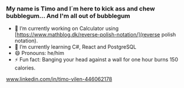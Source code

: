 ### My name is Timo and I´m here to kick ass and chew bubblegum... And I'm all out of bubblegum


- 🔭 I’m currently working on Calculator using [https://www.mathblog.dk/reverse-polish-notation/](reverse polish notation).
- 🌱 I’m currently learning C#, React and PostgreSQL 
- 😄 Pronouns: he/him
- ⚡ Fun fact: Banging your head against a wall for one hour burns 150 calories.

www.linkedin.com/in/timo-vilen-446062178

